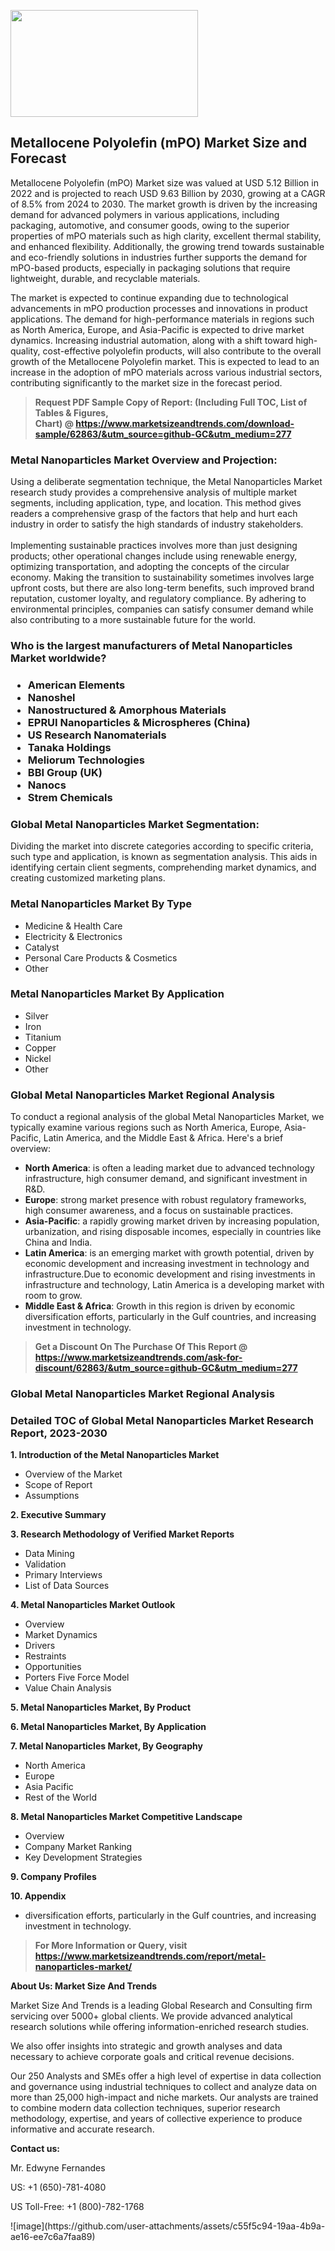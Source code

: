 <p><img class="alignnone size-medium wp-image-20088" src="https://ffe5etoiles.com/wp-content/uploads/2024/12/MST1-300x171.png" alt="" width="300" height="171" /></p><h2>Metallocene Polyolefin (mPO) Market Size and Forecast</h2><p>Metallocene Polyolefin (mPO) Market size was valued at USD 5.12 Billion in 2022 and is projected to reach USD 9.63 Billion by 2030, growing at a CAGR of 8.5% from 2024 to 2030. The market growth is driven by the increasing demand for advanced polymers in various applications, including packaging, automotive, and consumer goods, owing to the superior properties of mPO materials such as high clarity, excellent thermal stability, and enhanced flexibility. Additionally, the growing trend towards sustainable and eco-friendly solutions in industries further supports the demand for mPO-based products, especially in packaging solutions that require lightweight, durable, and recyclable materials.</p><p>The market is expected to continue expanding due to technological advancements in mPO production processes and innovations in product applications. The demand for high-performance materials in regions such as North America, Europe, and Asia-Pacific is expected to drive market dynamics. Increasing industrial automation, along with a shift toward high-quality, cost-effective polyolefin products, will also contribute to the overall growth of the Metallocene Polyolefin market. This is expected to lead to an increase in the adoption of mPO materials across various industrial sectors, contributing significantly to the market size in the forecast period.</p></p><blockquote id="" class=""><strong>Request PDF Sample Copy of Report: (Including Full TOC, List of Tables &amp; Figures, Chart)&nbsp;@&nbsp;<strong><a href="https://www.marketsizeandtrends.com/download-sample/62863/&utm_source=github-GC&utm_medium=277" target="_blank">https://www.marketsizeandtrends.com/download-sample/62863/&utm_source=github-GC&utm_medium=277</a></strong></strong></blockquote><h3 id="" class="">Metal Nanoparticles Market&nbsp;Overview and Projection:</h3><p id="" class="">Using a deliberate segmentation technique, the Metal Nanoparticles Market research study provides a comprehensive analysis of multiple market segments, including application, type, and location. This method gives readers a comprehensive grasp of the factors that help and hurt each industry in order to satisfy the high standards of industry stakeholders. <br /> <br />Implementing sustainable practices involves more than just designing products; other operational changes include using renewable energy, optimizing transportation, and adopting the concepts of the circular economy. Making the transition to sustainability sometimes involves large upfront costs, but there are also long-term benefits, such improved brand reputation, customer loyalty, and regulatory compliance. By adhering to environmental principles, companies can satisfy consumer demand while also contributing to a more sustainable future for the world.</p><h3 id="" class="">Who is the largest manufacturers of&nbsp;Metal Nanoparticles Market worldwide?</h3><h3 class=""><p><ul><li>American Elements </li><li> Nanoshel </li><li> Nanostructured & Amorphous Materials </li><li> EPRUI Nanoparticles & Microspheres (China) </li><li> US Research Nanomaterials </li><li> Tanaka Holdings </li><li> Meliorum Technologies </li><li> BBI Group (UK) </li><li> Nanocs </li><li> Strem Chemicals</li></ul></p></h3><h3 id="" class="">Global&nbsp;Metal Nanoparticles Market Segmentation:</h3><p id="" class="">Dividing the market into discrete categories according to specific criteria, such type and application, is known as segmentation analysis. This aids in identifying certain client segments, comprehending market dynamics, and creating customized marketing plans.</p><h3 id="" class="">Metal Nanoparticles Market&nbsp;By Type</h3><p><p><ul><li>Medicine & Health Care</li><li> Electricity & Electronics</li><li> Catalyst</li><li> Personal Care Products & Cosmetics</li><li> Other</p></li></ul></p></p><h3 id="" class="">Metal Nanoparticles Market&nbsp;By Application</h3><p class=""><p><ul><li>Silver</li><li> Iron</li><li> Titanium</li><li> Copper</li><li> Nickel</li><li> Other</li></ul></p></p><h3 id="" class="">Global Metal Nanoparticles Market Regional Analysis</h3><p id="" class="">To conduct a regional analysis of the global Metal Nanoparticles Market, we typically examine various regions such as North America, Europe, Asia-Pacific, Latin America, and the Middle East &amp; Africa. Here's a brief overview:</p><ul><li><strong>North America</strong>: is often a leading market due to advanced technology infrastructure, high consumer demand, and significant investment in R&amp;D.</li><li><strong>Europe</strong>: strong market presence with robust regulatory frameworks, high consumer awareness, and a focus on sustainable practices.</li><li><strong>Asia-Pacific</strong>: a rapidly growing market driven by increasing population, urbanization, and rising disposable incomes, especially in countries like China and India.</li><li><strong>Latin America</strong>: is an emerging market with growth potential, driven by economic development and increasing investment in technology and infrastructure.Due to economic development and rising investments in infrastructure and technology, Latin America is a developing market with room to grow.</li><li><strong>Middle East &amp; Africa</strong>: Growth in this region is driven by economic diversification efforts, particularly in the Gulf countries, and increasing investment in technology.</li></ul><blockquote id="" class=""><strong>Get a Discount On The Purchase Of This Report @ <strong><a href="https://www.marketsizeandtrends.com/ask-for-discount/62863/&utm_source=github-GC&utm_medium=277" target="_blank">https://www.marketsizeandtrends.com/ask-for-discount/62863/&utm_source=github-GC&utm_medium=277</a></strong></strong></blockquote><h3 id="" class="">Global Metal Nanoparticles Market Regional Analysis</h3><h3 id="" class="">Detailed TOC of Global Metal Nanoparticles Market Research Report, 2023-2030</h3><p id="" class=""><strong>1. Introduction of the Metal Nanoparticles Market</strong></p><ul><li>Overview of the Market</li><li>Scope of Report</li><li>Assumptions</li></ul><p id="" class=""><strong>2. Executive Summary</strong></p><p id="" class=""><strong>3. Research Methodology of Verified Market Reports</strong></p><ul><li>Data Mining</li><li>Validation</li><li>Primary Interviews</li><li>List of Data Sources</li></ul><p id="" class=""><strong>4. Metal Nanoparticles Market Outlook</strong></p><ul><li>Overview</li><li>Market Dynamics</li><li>Drivers</li><li>Restraints</li><li>Opportunities</li><li>Porters Five Force Model</li><li>Value Chain Analysis</li></ul><p id="" class=""><strong>5. Metal Nanoparticles Market, By Product</strong></p><p id="" class=""><strong>6. Metal Nanoparticles Market, By Application</strong></p><p id="" class=""><strong>7. Metal Nanoparticles Market, By Geography</strong></p><ul><li>North America</li><li>Europe</li><li>Asia Pacific</li><li>Rest of the World</li></ul><p id="" class=""><strong>8. Metal Nanoparticles Market Competitive Landscape</strong></p><ul><li>Overview</li><li>Company Market Ranking</li><li>Key Development Strategies</li></ul><p id="" class=""><strong>9. Company Profiles</strong></p><p id="" class=""><strong>10. Appendix</strong></p><ul><li>diversification efforts, particularly in the Gulf countries, and increasing investment in technology.</li></ul><blockquote id="" class=""><strong>For More Information or Query, visit <strong><strong><a href="https://www.marketsizeandtrends.com/report/metal-nanoparticles-market/" target="_blank">https://www.marketsizeandtrends.com/report/metal-nanoparticles-market/</a></strong></strong></strong></blockquote><p id="" class=""><strong>About Us: Market Size And Trends</strong></p><p id="" class="">Market Size And Trends is a leading Global Research and Consulting firm servicing over 5000+ global clients. We provide advanced analytical research solutions while offering information-enriched research studies.</p><p id="" class="">We also offer insights into strategic and growth analyses and data necessary to achieve corporate goals and critical revenue decisions.</p><p id="" class="">Our 250 Analysts and SMEs offer a high level of expertise in data collection and governance using industrial techniques to collect and analyze data on more than 25,000 high-impact and niche markets. Our analysts are trained to combine modern data collection techniques, superior research methodology, expertise, and years of collective experience to produce informative and accurate research.</p><p id="" class=""><strong>Contact us:</strong></p><p id="" class="">Mr. Edwyne Fernandes</p><p id="" class="">US: +1 (650)-781-4080</p><p id="" class="">US Toll-Free: +1 (800)-782-1768</p>
![image](https://github.com/user-attachments/assets/c55f5c94-19aa-4b9a-ae16-ee7c6a7faa89)
